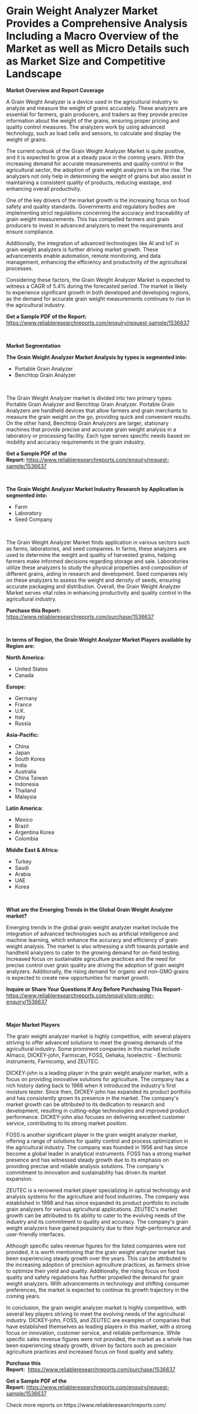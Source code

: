 <p><h1>Grain Weight Analyzer Market Provides a Comprehensive Analysis Including a Macro Overview of the Market as well as Micro Details such as Market Size and Competitive Landscape</h1></p><p><strong>Market Overview and Report Coverage</strong></p>
<p><p>A Grain Weight Analyzer is a device used in the agricultural industry to analyze and measure the weight of grains accurately. These analyzers are essential for farmers, grain producers, and traders as they provide precise information about the weight of the grains, ensuring proper pricing and quality control measures. The analyzers work by using advanced technology, such as load cells and sensors, to calculate and display the weight of grains.</p><p>The current outlook of the Grain Weight Analyzer Market is quite positive, and it is expected to grow at a steady pace in the coming years. With the increasing demand for accurate measurements and quality control in the agricultural sector, the adoption of grain weight analyzers is on the rise. The analyzers not only help in determining the weight of grains but also assist in maintaining a consistent quality of products, reducing wastage, and enhancing overall productivity.</p><p>One of the key drivers of the market growth is the increasing focus on food safety and quality standards. Governments and regulatory bodies are implementing strict regulations concerning the accuracy and traceability of grain weight measurements. This has compelled farmers and grain producers to invest in advanced analyzers to meet the requirements and ensure compliance.</p><p>Additionally, the integration of advanced technologies like AI and IoT in grain weight analyzers is further driving market growth. These advancements enable automation, remote monitoring, and data management, enhancing the efficiency and productivity of the agricultural processes.</p><p>Considering these factors, the Grain Weight Analyzer Market is expected to witness a CAGR of 5.4% during the forecasted period. The market is likely to experience significant growth in both developed and developing regions, as the demand for accurate grain weight measurements continues to rise in the agricultural industry.</p></p>
<p><strong>Get a Sample PDF of the Report:</strong> <a href="https://www.reliableresearchreports.com/enquiry/request-sample/1536637">https://www.reliableresearchreports.com/enquiry/request-sample/1536637</a></p>
<p>&nbsp;</p>
<p><strong>Market Segmentation</strong></p>
<p><strong>The Grain Weight Analyzer Market Analysis by types is segmented into:</strong></p>
<p><ul><li>Portable Grain Analyzer</li><li>Benchtop Grain Analyzer</li></ul></p>
<p>&nbsp;</p>
<p><p>The Grain Weight Analyzer market is divided into two primary types: Portable Grain Analyzer and Benchtop Grain Analyzer. Portable Grain Analyzers are handheld devices that allow farmers and grain merchants to measure the grain weight on the go, providing quick and convenient results. On the other hand, Benchtop Grain Analyzers are larger, stationary machines that provide precise and accurate grain weight analysis in a laboratory or processing facility. Each type serves specific needs based on mobility and accuracy requirements in the grain industry.</p></p>
<p><strong>Get a Sample PDF of the Report:</strong>&nbsp;<a href="https://www.reliableresearchreports.com/enquiry/request-sample/1536637">https://www.reliableresearchreports.com/enquiry/request-sample/1536637</a></p>
<p>&nbsp;</p>
<p><strong>The Grain Weight Analyzer Market Industry Research by Application is segmented into:</strong></p>
<p><ul><li>Farm</li><li>Laboratory</li><li>Seed Company</li></ul></p>
<p>&nbsp;</p>
<p><p>The Grain Weight Analyzer Market finds application in various sectors such as farms, laboratories, and seed companies. In farms, these analyzers are used to determine the weight and quality of harvested grains, helping farmers make informed decisions regarding storage and sale. Laboratories utilize these analyzers to study the physical properties and composition of different grains, aiding in research and development. Seed companies rely on these analyzers to assess the weight and density of seeds, ensuring accurate packaging and distribution. Overall, the Grain Weight Analyzer Market serves vital roles in enhancing productivity and quality control in the agricultural industry.</p></p>
<p><strong>Purchase this Report:</strong>&nbsp; <a href="https://www.reliableresearchreports.com/purchase/1536637">https://www.reliableresearchreports.com/purchase/1536637</a></p>
<p>&nbsp;</p>
<p><strong>In terms of Region, the Grain Weight Analyzer Market Players available by Region are:</strong></p>
<p>
    <p> <strong> North America: </strong>
        <ul>
            <li>United States</li>
            <li>Canada</li>
        </ul>
        </p> 
    <p> <strong> Europe: </strong>
        <ul>
            <li>Germany</li>
            <li>France</li>
            <li>U.K.</li>
            <li>Italy</li>
            <li>Russia</li>
        </ul>
        </p> 
    <p> <strong> Asia-Pacific: </strong>
        <ul>
            <li>China</li>
            <li>Japan</li>
            <li>South Korea</li>
            <li>India</li>
            <li>Australia</li>
            <li>China Taiwan</li>
            <li>Indonesia</li>
            <li>Thailand</li>
            <li>Malaysia</li>
        </ul>
        </p> 
    <p> <strong> Latin America: </strong>
        <ul>
            <li>Mexico</li>
            <li>Brazil</li>
            <li>Argentina Korea</li>
            <li>Colombia</li>
        </ul>
        </p> 
    <p> <strong> Middle East & Africa: </strong>
        <ul>
            <li>Turkey</li>
            <li>Saudi</li>
            <li>Arabia</li>
            <li>UAE</li>
            <li>Korea</li>
        </ul>
    </p>
    </p>
<p>&nbsp;</p>
<p><strong>What are the Emerging Trends in the Global Grain Weight Analyzer market?</strong></p>
<p><p>Emerging trends in the global grain weight analyzer market include the integration of advanced technologies such as artificial intelligence and machine learning, which enhance the accuracy and efficiency of grain weight analysis. The market is also witnessing a shift towards portable and handheld analyzers to cater to the growing demand for on-field testing. Increased focus on sustainable agriculture practices and the need for precise control over grain quality are driving the adoption of grain weight analyzers. Additionally, the rising demand for organic and non-GMO grains is expected to create new opportunities for market growth.</p></p>
<p><strong>Inquire or Share Your Questions If Any Before Purchasing This Report</strong>- <a href="https://www.reliableresearchreports.com/enquiry/pre-order-enquiry/1536637">https://www.reliableresearchreports.com/enquiry/pre-order-enquiry/1536637</a></p>
<p>&nbsp;</p>
<p><strong>Major Market Players</strong></p>
<p><p>The grain weight analyzer market is highly competitive, with several players striving to offer advanced solutions to meet the growing demands of the agricultural industry. Some prominent companies in this market include Almaco, DICKEY-john, Farmscan, FOSS, Gehaka, Isoelectric - Electronic instruments, Farmcomp, and ZEUTEC. </p><p>DICKEY-john is a leading player in the grain weight analyzer market, with a focus on providing innovative solutions for agriculture. The company has a rich history dating back to 1966 when it introduced the industry's first moisture tester. Since then, DICKEY-john has expanded its product portfolio and has consistently grown its presence in the market. The company's market growth can be attributed to its dedication to research and development, resulting in cutting-edge technologies and improved product performance. DICKEY-john also focuses on delivering excellent customer service, contributing to its strong market position.</p><p>FOSS is another significant player in the grain weight analyzer market, offering a range of solutions for quality control and process optimization in the agricultural industry. The company was founded in 1956 and has since become a global leader in analytical instruments. FOSS has a strong market presence and has witnessed steady growth due to its emphasis on providing precise and reliable analysis solutions. The company's commitment to innovation and sustainability has driven its market expansion.</p><p>ZEUTEC is a renowned market player specializing in optical technology and analysis systems for the agriculture and food industries. The company was established in 1998 and has since expanded its product portfolio to include grain analyzers for various agricultural applications. ZEUTEC's market growth can be attributed to its ability to cater to the evolving needs of the industry and its commitment to quality and accuracy. The company's grain weight analyzers have gained popularity due to their high-performance and user-friendly interfaces.</p><p>Although specific sales revenue figures for the listed companies were not provided, it is worth mentioning that the grain weight analyzer market has been experiencing steady growth over the years. This can be attributed to the increasing adoption of precision agriculture practices, as farmers strive to optimize their yield and quality. Additionally, the rising focus on food quality and safety regulations has further propelled the demand for grain weight analyzers. With advancements in technology and shifting consumer preferences, the market is expected to continue its growth trajectory in the coming years.</p><p>In conclusion, the grain weight analyzer market is highly competitive, with several key players striving to meet the evolving needs of the agricultural industry. DICKEY-john, FOSS, and ZEUTEC are examples of companies that have established themselves as leading players in this market, with a strong focus on innovation, customer service, and reliable performance. While specific sales revenue figures were not provided, the market as a whole has been experiencing steady growth, driven by factors such as precision agriculture practices and increased focus on food quality and safety.</p></p>
<p><strong>Purchase this Report:</strong>&nbsp;&nbsp;<a href="https://www.reliableresearchreports.com/purchase/1536637">https://www.reliableresearchreports.com/purchase/1536637</a></p>
<p></p>
<p><strong>Get a Sample PDF of the Report:</strong>&nbsp;<a href="https://www.reliableresearchreports.com/enquiry/request-sample/1536637">https://www.reliableresearchreports.com/enquiry/request-sample/1536637</a></p>
<p>Check more reports on https://www.reliableresearchreports.com/</p>